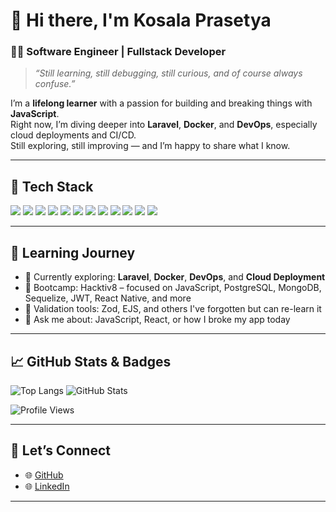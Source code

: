 # 👋 Hi there, I'm Kosala Prasetya

### 🧑‍💻 Software Engineer | Fullstack Developer


> _“Still learning, still debugging, still curious, and of course always confuse.”_

I’m a **lifelong learner** with a passion for building and breaking things with **JavaScript**.  
Right now, I’m diving deeper into **Laravel**, **Docker**, and **DevOps**, especially cloud deployments and CI/CD.  
Still exploring, still improving — and I’m happy to share what I know.

---

## 🔧 Tech Stack

<!-- Logos via shields.io or simple icons CDN -->
<p align="left">
  <img src="https://img.shields.io/badge/JavaScript-F7DF1E?logo=javascript&logoColor=black&style=flat-square" />
  <img src="https://img.shields.io/badge/Node.js-339933?logo=node.js&logoColor=white&style=flat-square" />
  <img src="https://img.shields.io/badge/React-20232A?logo=react&logoColor=61DAFB&style=flat-square" />
  <img src="https://img.shields.io/badge/Next.js-000000?logo=nextdotjs&logoColor=white&style=flat-square" />
  <img src="https://img.shields.io/badge/Express-000000?logo=express&logoColor=white&style=flat-square" />
  <img src="https://img.shields.io/badge/PostgreSQL-4169E1?logo=postgresql&logoColor=white&style=flat-square" />
  <img src="https://img.shields.io/badge/MongoDB-47A248?logo=mongodb&logoColor=white&style=flat-square" />
  <img src="https://img.shields.io/badge/Laravel-FF2D20?logo=laravel&logoColor=white&style=flat-square" />
  <img src="https://img.shields.io/badge/PHP-777BB4?logo=php&logoColor=white&style=flat-square" />
  <img src="https://img.shields.io/badge/Tailwind_CSS-38B2AC?logo=tailwind-css&logoColor=white&style=flat-square" />
  <img src="https://img.shields.io/badge/Bootstrap-7952B3?logo=bootstrap&logoColor=white&style=flat-square" />
  <img src="https://img.shields.io/badge/Docker-2496ED?logo=docker&logoColor=white&style=flat-square" />
</p>

---

## 🚀 Learning Journey

- 🔭 Currently exploring: **Laravel**, **Docker**, **DevOps**, and **Cloud Deployment**
- 🧠 Bootcamp: Hacktiv8 – focused on JavaScript, PostgreSQL, MongoDB, Sequelize, JWT, React Native, and more
- 🧩 Validation tools: Zod, EJS, and others I've forgotten but can re-learn it
- 💬 Ask me about: JavaScript, React, or how I broke my app today

---

## 📈 GitHub Stats & Badges

![Top Langs](https://github-readme-stats.vercel.app/api/top-langs/?username=kosalaprasetya&layout=compact&theme=tokyonight)
![GitHub Stats](https://github-readme-stats.vercel.app/api?username=kosalaprasetya&show_icons=true&theme=tokyonight)

<!-- Visitors badge (optional) -->
![Profile Views](https://komarev.com/ghpvc/?username=kosalaprasetya&color=blue&style=flat-square)

---

## 🔗 Let’s Connect

- 🌐 [GitHub](https://github.com/kosalaprasetya)
- 🌐 [LinkedIn](https://www.linkedin.com/in/kosala-prasetya)

---


